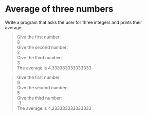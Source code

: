 # Average of three numbers

Write a program that asks the user for three integers and prints their average.

>Give the first number: <br>
8 <br>
Give the second number: <br>
2 <br>
Give the third number: <br>
3 <br>
The average is 4.333333333333333 <br>

> Give the first number: <br>
9 <br>
Give the second number: <br>
5 <br>
Give the third number: <br>
-1 <br>
The average is 4.333333333333333 <br>